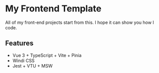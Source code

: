 # My Frontend Template
All of my front-end projects start from this. I hope it can show you how I code.

## Features
- Vue 3 + TypeScript + Vite + Pinia
- Windi CSS
- Jest + VTU + MSW
